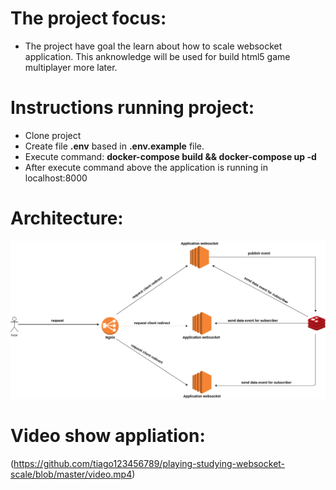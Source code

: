 The project focus:
===================
 - The project have goal the learn about how to scale websocket application. This anknowledge
 will be used for build html5 game multiplayer more later.

Instructions running project:
==============================

- Clone project
- Create file **.env** based in **.env.example** file.
- Execute command: **docker-compose build && docker-compose up -d**
- After execute command above the application is running in localhost:8000


Architecture:
===============
![architecture](./arquitetura.png)

Video show appliation:
=======================
(https://github.com/tiago123456789/playing-studying-websocket-scale/blob/master/video.mp4)

